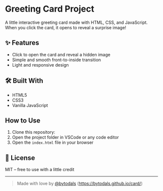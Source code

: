 # Greeting Card Project

A little interactive greeting card made with HTML, CSS, and JavaScript. When you click the card, it opens to reveal a surprise image!

## ✨ Features

- Click to open the card and reveal a hidden image
- Simple and smooth front-to-inside transition
- Light and responsive design

## 🛠️ Built With

- HTML5
- CSS3
- Vanilla JavaScript

##  How to Use

1. Clone this repository:
2. Open the project folder in VSCode or any code editor
3. Open the `index.html` file in your browser


## 📄 License

MIT – free to use with a little credit 

---

> Made with love by [@bytodals](https://github.com/bytodals)
> (https://bytodals.github.io/card/)
